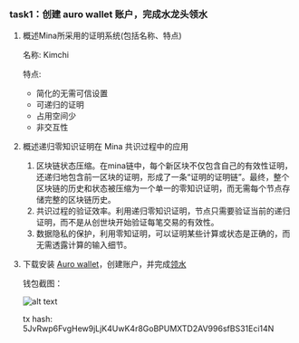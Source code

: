 ### task1：创建 auro wallet 账户，完成水龙头领水

1. 概述Mina所采用的证明系统(包括名称、特点)

    名称: Kimchi

    特点: 
   - 简化的无需可信设置
   - 可递归的证明
   - 占用空间少
   - 非交互性

2. 概述递归零知识证明在 Mina 共识过程中的应用

    1. 区块链状态压缩。在mina链中，每个新区块不仅包含自己的有效性证明，还递归地包含前一区块的证明，形成了一条“证明的证明链”。最终，整个区块链的历史和状态被压缩为一个单一的零知识证明，而无需每个节点存储完整的区块链历史。
    2. 共识过程的验证效率。利用递归零知识证明，节点只需要验证当前的递归证明，而不是从创世块开始验证每笔交易的有效性。
    3. 数据隐私的保护，利用零知证明，可以证明某些计算或状态是正确的，而无需透露计算的输入细节。


3. 下载安装 [Auro wallet](https://www.aurowallet.com/download/)，创建账户，并完成[领水](https://faucet.minaprotocol.com/)

    钱包截图：

    ![alt text](image.png)
    
    tx hash: 5JvRwp6FvgHew9jLjK4UwK4r8GoBPUMXTD2AV996sfBS31Eci14N